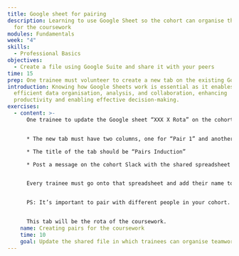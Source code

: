 ```yaml
---
title: Google sheet for pairing
description: Learning to use Google Sheet so the cohort can organise their rota
  for the coursework
modules: Fundamentals
week: "4"
skills:
  - Professional Basics
objectives:
  - Create a file using Google Suite and share it with your peers
time: 15
prep: O﻿ne trainee must volunteer to create a new tab on the existing Google sheet.
introduction: Knowing how Google Sheets work is essential as it enables
  efficient data organisation, analysis, and collaboration, enhancing
  productivity and enabling effective decision-making.
exercises:
  - content: >-
      One trainee to update the Google sheet “XXX X Rota” on the cohort drive


      * The new tab must have two columns, one for “Pair 1” and another for “Pair 2.”

      * The title of the tab should be “Pairs Induction”

      * Post a message on the cohort Slack with the shared spreadsheet and the instructions on what to do (see below)


      Every trainee must go onto that spreadsheet and add their name to one of the columns. 


      PS: It’s important to pair with different people in your cohort. There is more diversity, there better your professional competencies will evolve. 


      This tab will be the rota of the coursework.
    name: Creating pairs for the coursework
    time: 10
    goal: Update the shared file in which trainees can organise teamwork rotas
---
```

